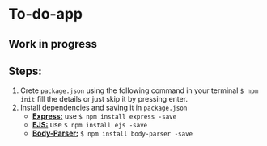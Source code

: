 # To-do-app
## Work in progress

## Steps:
1. Crete ```package.json``` using the following command in your terminal ```$ npm init``` fill the details or just skip it by pressing enter.
2. Install dependencies and saving it in  ```package.json```
   - <b>[Express:](https://www.npmjs.com/package/express)</b> use ```$ npm install express -save```  
   - <b>[EJS:](https://www.npmjs.com/package/ejs)</b> use ```$ npm install ejs -save```
   - <b>[Body-Parser:](https://www.npmjs.com/package/body-parser)</b> ```$ npm install body-parser -save```